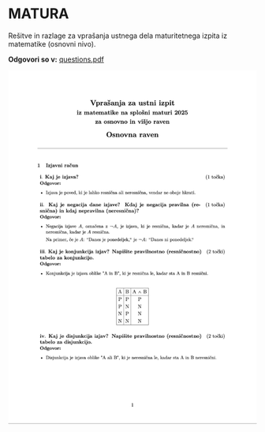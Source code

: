 # MATURA
Rešitve in razlage za vprašanja ustnega dela maturitetnega izpita iz matematike (osnovni nivo).

**Odgovori so v:** [questions.pdf](questions.pdf)

![PDF](preview.png)

